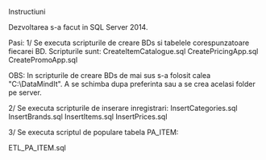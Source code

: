 Instructiuni

Dezvoltarea s-a facut in SQL Server 2014.

Pasi:
1/ Se executa scripturile de creare BDs si tabelele corespunzatoare fiecarei BD. Scripturile sunt:
CreateItemCatalogue.sql
CreatePricingApp.sql
CreatePromoApp.sql

OBS: In scripturile de creare BDs de mai sus s-a folosit calea "C:\DataMindIt". A se schimba dupa preferinta sau a se crea acelasi folder pe server.

2/ Se executa scripturile de inserare inregistrari:
InsertCategories.sql
InsertBrands.sql
InsertItems.sql
InsertPrices.sql

3/ Se executa scriptul de populare tabela PA_ITEM:

ETL_PA_ITEM.sql

